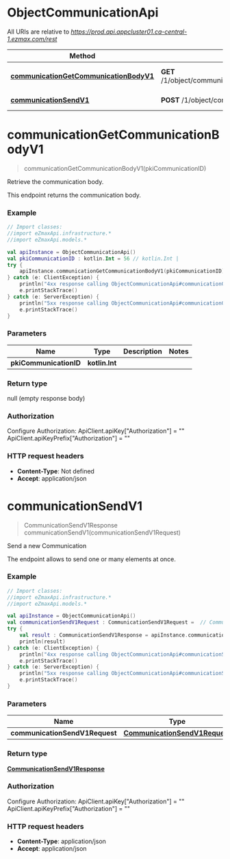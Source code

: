 # ObjectCommunicationApi

All URIs are relative to *https://prod.api.appcluster01.ca-central-1.ezmax.com/rest*

| Method | HTTP request | Description |
| ------------- | ------------- | ------------- |
| [**communicationGetCommunicationBodyV1**](ObjectCommunicationApi.md#communicationGetCommunicationBodyV1) | **GET** /1/object/communication/{pkiCommunicationID}/getCommunicationBody | Retrieve the communication body. |
| [**communicationSendV1**](ObjectCommunicationApi.md#communicationSendV1) | **POST** /1/object/communication/send | Send a new Communication |


<a id="communicationGetCommunicationBodyV1"></a>
# **communicationGetCommunicationBodyV1**
> communicationGetCommunicationBodyV1(pkiCommunicationID)

Retrieve the communication body.

This endpoint returns the communication body.

### Example
```kotlin
// Import classes:
//import eZmaxApi.infrastructure.*
//import eZmaxApi.models.*

val apiInstance = ObjectCommunicationApi()
val pkiCommunicationID : kotlin.Int = 56 // kotlin.Int | 
try {
    apiInstance.communicationGetCommunicationBodyV1(pkiCommunicationID)
} catch (e: ClientException) {
    println("4xx response calling ObjectCommunicationApi#communicationGetCommunicationBodyV1")
    e.printStackTrace()
} catch (e: ServerException) {
    println("5xx response calling ObjectCommunicationApi#communicationGetCommunicationBodyV1")
    e.printStackTrace()
}
```

### Parameters
| Name | Type | Description  | Notes |
| ------------- | ------------- | ------------- | ------------- |
| **pkiCommunicationID** | **kotlin.Int**|  | |

### Return type

null (empty response body)

### Authorization


Configure Authorization:
    ApiClient.apiKey["Authorization"] = ""
    ApiClient.apiKeyPrefix["Authorization"] = ""

### HTTP request headers

 - **Content-Type**: Not defined
 - **Accept**: application/json

<a id="communicationSendV1"></a>
# **communicationSendV1**
> CommunicationSendV1Response communicationSendV1(communicationSendV1Request)

Send a new Communication

The endpoint allows to send one or many elements at once.

### Example
```kotlin
// Import classes:
//import eZmaxApi.infrastructure.*
//import eZmaxApi.models.*

val apiInstance = ObjectCommunicationApi()
val communicationSendV1Request : CommunicationSendV1Request =  // CommunicationSendV1Request | 
try {
    val result : CommunicationSendV1Response = apiInstance.communicationSendV1(communicationSendV1Request)
    println(result)
} catch (e: ClientException) {
    println("4xx response calling ObjectCommunicationApi#communicationSendV1")
    e.printStackTrace()
} catch (e: ServerException) {
    println("5xx response calling ObjectCommunicationApi#communicationSendV1")
    e.printStackTrace()
}
```

### Parameters
| Name | Type | Description  | Notes |
| ------------- | ------------- | ------------- | ------------- |
| **communicationSendV1Request** | [**CommunicationSendV1Request**](CommunicationSendV1Request.md)|  | |

### Return type

[**CommunicationSendV1Response**](CommunicationSendV1Response.md)

### Authorization


Configure Authorization:
    ApiClient.apiKey["Authorization"] = ""
    ApiClient.apiKeyPrefix["Authorization"] = ""

### HTTP request headers

 - **Content-Type**: application/json
 - **Accept**: application/json

